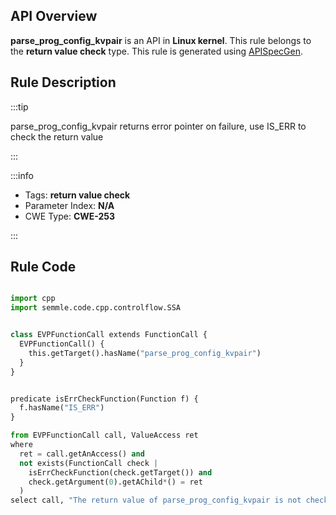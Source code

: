 ---
---


## API Overview
**parse_prog_config_kvpair** is an API in **Linux kernel**. This rule belongs to the **return value check** type. This rule is generated using [APISpecGen](../../tools/APISpecGen).
## Rule Description

:::tip

parse_prog_config_kvpair returns error pointer on failure, use IS_ERR to check the return value

:::

:::info

- Tags: **return value check**
- Parameter Index: **N/A**
- CWE Type: **CWE-253**

:::

## Rule Code
```python

import cpp
import semmle.code.cpp.controlflow.SSA


class EVPFunctionCall extends FunctionCall {
  EVPFunctionCall() {
    this.getTarget().hasName("parse_prog_config_kvpair")
  }
}


predicate isErrCheckFunction(Function f) {
  f.hasName("IS_ERR") 
}

from EVPFunctionCall call, ValueAccess ret
where
  ret = call.getAnAccess() and
  not exists(FunctionCall check |
    isErrCheckFunction(check.getTarget()) and
    check.getArgument(0).getAChild*() = ret
  )
select call, "The return value of parse_prog_config_kvpair is not checked with IS_ERR."
    
```